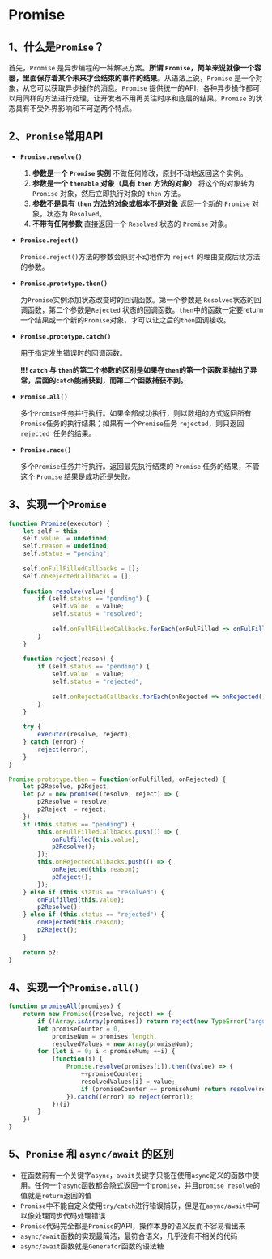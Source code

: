 # Promise

## 1、什么是`Promise`？

首先，`Promise` 是异步编程的一种解决方案。**所谓 `Promise`，简单来说就像一个容器，里面保存着某个未来才会结束的事件的结果**。从语法上说，`Promise` 是一个对象，从它可以获取异步操作的消息。`Promise` 提供统一的API，各种异步操作都可以用同样的方法进行处理，让开发者不用再关注时序和底层的结果。`Promise` 的状态具有不受外界影响和不可逆两个特点。

## 2、`Promise`常用API

- **`Promise.resolve()`**

  1. **参数是一个 `Promise` 实例**
     不做任何修改，原封不动地返回这个实例。
  2. **参数是一个 `thenable` 对象（具有 `then` 方法的对象）**
     将这个的对象转为 `Promise` 对象，然后立即执行对象的 `then` 方法。
  3. **参数不是具有 `then` 方法的对象或根本不是对象**
     返回一个新的 `Promise` 对象，状态为 `Resolved`。
  4. **不带有任何参数**
     直接返回一个 `Resolved` 状态的 `Promise` 对象。

- **`Promise.reject()`**

  `Promise.reject()`方法的参数会原封不动地作为 `reject` 的理由变成后续方法的参数。

- **`Promise.prototype.then()`**

  为`Promise`实例添加状态改变时的回调函数。第一个参数是 `Resolved`状态的回调函数，第二个参数是`Rejected` 状态的回调函数。`then`中的函数一定要return一个结果或一个新的`Promise`对象，才可以让之后的`then`回调接收。

- **`Promise.prototype.catch()`**

  用于指定发生错误时的回调函数。

  **!!! `catch` 与 `then`的第二个参数的区别是如果在`then`的第一个函数里抛出了异常，后面的`catch`能捕获到，而第二个函数捕获不到。**

- **`Promise.all()`**

  多个`Promise`任务并行执行。如果全部成功执行，则以数组的方式返回所有`Promise`任务的执行结果；如果有一个`Promise`任务 `rejected`，则只返回 `rejected `任务的结果。

- **`Promise.race()`**

  多个`Promise`任务并行执行。返回最先执行结束的 `Promise` 任务的结果，不管这个 `Promise` 结果是成功还是失败。

## 3、实现一个`Promise`

```javascript
function Promise(executor) {
    let self = this;
    self.value  = undefined;
    self.reason = undefined;
    self.status = "pending";
    
    self.onFullFilledCallbacks = [];
    self.onRejectedCallbacks = [];
    
    function resolve(value) {
        if (self.status == "pending") {
            self.value  = value;
            self.status = "resolved";
            
            self.onFullFilledCallbacks.forEach(onFulFilled => onFulFilled());
        }
    }
    
    function reject(reason) {
        if (self.status == "pending") {
            self.value  = value;
            self.status = "rejected";
            
            self.onRejectedCallbacks.forEach(onRejected => onRejected());
        }
    }
    
    try {
        executor(resolve, reject);
    } catch (error) {
        reject(error);
    }
}

Promise.prototype.then = function(onFulfilled, onRejected) {
    let p2Resolve, p2Reject;
    let p2 = new promise((resolve, reject) => {
        p2Resolve = resolve;
        p2Reject  = reject;
    })
    if (this.status == "pending") {
        this.onFullFilledCallbacks.push(() => {
            onFulfilled(this.value);
            p2Resolve();
        });
        this.onRejectedCallbacks.push(() => {
            onRejected(this.reason);
            p2Reject();
        });
    } else if (this.status == "resolved") {
        onFulfilled(this.value);
        p2Resolve();
    } else if (this.status == "rejected") {
        onRejected(this.reason);
        p2Reject();
    }
    
    return p2;
}
```

## 4、实现一个`Promise.all()`

```javascript
function promiseAll(promises) {
    return new Promise((resolve, reject) => {
        if (!Array.isArray(promises)) return reject(new TypeError("arguments must be an array"));
        let promiseCounter = 0,
            promiseNum = promises.length,
            resolvedValues = new Array(promiseNum);
        for (let i = 0; i < promiseNum; ++i) {
            (function(i) {
                Promise.resolve(promises[i]).then((value) => {
                    ++promiseCounter;
                    resolvedValues[i] = value;
                    if (promiseCounter == promiseNum) return resolve(resolvedValues);
                }).catch((error) => reject(error));
            })(i)
        }
    })
}
```

## 5、`Promise` 和 `async/await` 的区别

-  在函数前有一个关键字`async`，`await`关键字只能在使用`async`定义的函数中使用。任何一个`async`函数都会隐式返回一个`promise`，并且`promise resolve`的值就是`return`返回的值
- `Promise`中不能自定义使用`try/catch`进行错误捕获，但是在`async/await`中可以像处理同步代码处理错误
- `Promise`代码完全都是`Promise`的API，操作本身的语义反而不容易看出来
- `async/await`函数的实现最简洁，最符合语义，几乎没有不相关的代码
- `async/await`函数就是`Generator`函数的语法糖


